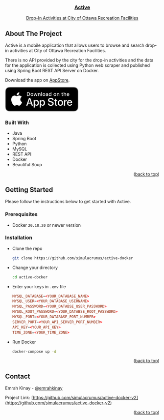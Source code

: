 <!-- Author: Emrah Kinay -->
<a name="readme-top"></a>
<div align="center">
  <a href="https://apps.apple.com/ca/app/active/id6445869038">
        <h3 align="center">Active</h3>
        <p align="center">Drop-In Activities at City of Ottawa Recreation Facilities</p>
  </a>
</div>

## About The Project
Active is a mobile application that allows users to browse and search drop-in activities at City of Ottawa Recreation Facilities.

There is no API provided by the city for the drop-in activities and the data for the application is collected using Python web scraper and published using Spring Boot REST API Server on Docker.


Download the app on [AppStore](https://apps.apple.com/ca/app/active/id6445869038).
<div align="left">
  <a href="https://apps.apple.com/ca/app/active/id6445869038">
    <img src="https://raw.githubusercontent.com/simulacrumus/active-docker/b34e74ed74f9a552ceac620087c1eb40eb67a312/Download_on_the_App_Store_Badge_US-UK_RGB_blk_092917.svg" alt="AppStore Download">
  </a>
</div>

### Built With

* Java
* Spring Boot
* Python
* MySQL
* REST API
* Docker
* Beautiful Soup

<p align="right">(<a href="#readme-top">back to top</a>)</p>

## Getting Started

Please follow the instructions below to get started with Active.

### Prerequisites
* Docker `20.10.20` or newer version

### Installation
* Clone the repo
    ```sh
    git clone https://github.com/simulacrumus/active-docker
    ```
* Change your directory
    ```sh
    cd active-docker
    ```
* Enter your keys in `.env` file
    ```conf
    MYSQL_DATABASE=<YOUR_DATABASE_NAME>
    MYSQL_USER=<YOUR_DATABASE_USERNAME>
    MYSQL_PASSWORD=<YOUR_DATABSE_USER_PASSWORD>
    MYSQL_ROOT_PASSWORD=<YOUR_DATABSE_ROOT_PASSWORD>
    MYSQL_PORT=<YOUR_DATABASE_PORT_NUMBER>
    SERVER_PORT=<YOUR_API_SERVER_PORT_NUMBER>
    API_KEY=<YOUR_API_KEY>
    TIME_ZONE=<YOUR_TIME_ZONE>
    ```
* Run Docker
    ```sh
   docker-compose up -d
   ```

<p align="right">(<a href="#readme-top">back to top</a>)</p>

## Contact

Emrah Kinay - [@emrahkinay](https://www.linkedin.com/in/emrahkinay/)

Project Link: [https://github.com/simulacrumus/active-docker-v2](https://github.com/simulacrumus/active-docker-v2)

<p align="right">(<a href="#readme-top">back to top</a>)</p>